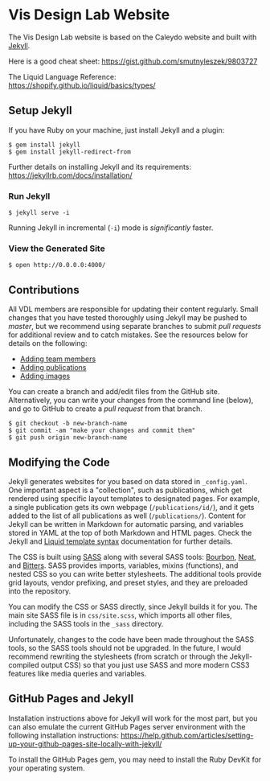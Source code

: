 # Vis Design Lab Website

The Vis Design Lab website is based on the Caleydo website and built with
[Jekyll](http://jekyllrb.com).

Here is a good cheat sheet: 
https://gist.github.com/smutnyleszek/9803727

The Liquid Language Reference: https://shopify.github.io/liquid/basics/types/



## Setup Jekyll

If you have Ruby on your machine, just install Jekyll and a plugin:

``` shell
$ gem install jekyll
$ gem install jekyll-redirect-from
```

Further details on installing Jekyll and its requirements:
https://jekyllrb.com/docs/installation/


### Run Jekyll

``` shell
$ jekyll serve -i
```

Running Jekyll in incremental (`-i`) mode is _significantly_ faster.


### View the Generated Site

``` shell
$ open http://0.0.0.0:4000/
```


## Contributions

All VDL members are responsible for updating their content regularly. Small
changes that you have tested thoroughly using Jekyll may be pushed to _master_,
but we recommend using separate branches to submit _pull requests_ for
additional review and to catch mistakes. See the resources below for details on
the following:

- [Adding team members](_persons/README.md)
- [Adding publications](_publications/README.md)
- [Adding images](assets/images/README.md)


You can create a branch and add/edit files from the GitHub site. Alternatively,
you can write your changes from the command line (below), and go to GitHub to
create a _pull request_ from that branch.

``` shell
$ git checkout -b new-branch-name
$ git commit -am "make your changes and commit them"
$ git push origin new-branch-name
```



## Modifying the Code

Jekyll generates websites for you based on data stored in `_config.yaml`. One
important aspect is a "collection", such as publications, which get rendered
using specific layout templates to designated pages. For example, a single
publication gets its own webpage (`/publications/id/`), and it gets added to the
list of all publications as well (`/publications/`). Content for Jekyll can be
written in Markdown for automatic parsing, and variables stored in YAML at the
top of both Markdown and HTML pages. Check the Jekyll and [Liquid template
syntax](https://github.com/Shopify/liquid/wiki/Liquid-for-Designers)
documentation for further details.

The CSS is built using [SASS](http://www.sass-lang.com) along with several SASS
tools: [Bourbon](http://bourbon.io), [Neat](http://neat.bourbon.io), and
[Bitters](http://bitters.bourbon.io). SASS provides imports, variables, mixins
(functions), and nested CSS so you can write better stylesheets. The additional
tools provide grid layouts, vendor prefixing, and preset styles, and they are
preloaded into the repository.


You can modify the CSS or SASS directly, since Jekyll builds it for you. The
main site SASS file is in `css/site.scss`, which imports all other files,
including the SASS tools in the `_sass` directory.


Unfortunately, changes to the code have been made throughout the SASS tools, so
the SASS tools should not be upgraded. In the future, I would recommend
rewriting the stylesheets (from scratch or through the Jekyll-compiled output
CSS) so that you just use SASS and more modern CSS3 features like media queries
and variables.



## GitHub Pages and Jekyll

Installation instructions above for Jekyll will work for the most part, but you
can also emulate the current GitHub Pages server environment with the following
installation instructions:
https://help.github.com/articles/setting-up-your-github-pages-site-locally-with-jekyll/


To install the GitHub Pages gem, you may need to install the Ruby DevKit for
your operating system.
